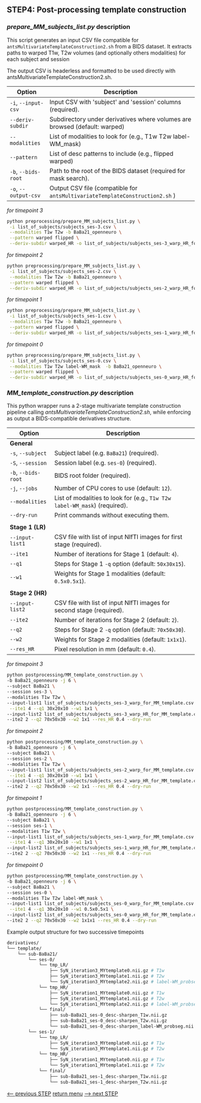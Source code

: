 ## STEP4: Post-processing template construction

### _prepare_MM_subjects_list.py_ description

This script generates an input CSV file compatible for `antsMultivariateTemplateConstruction2.sh` from a BIDS dataset.
It extracts paths to warped T1w, T2w volumes (and optionally others modalities) for each subject and session

The output CSV is headerless and formatted to be used directly with antsMultivariateTemplateConstruction2.sh.

| Option               | Description                                                                   |
|----------------------|-------------------------------------------------------------------------------|
| `-i`, `--input-csv`  | Input CSV with 'subject' and 'session' columns (required).                    |
| `--deriv-subdir`     | Subdirectory under derivatives where volumes are browsed (default: warped)    |
| `--modalities`       | List of modalities to look for (e.g., T1w T2w label-WM_mask)                  |
| `--pattern`          | List of desc patterns to include (e.g., flipped warped)                       |
| `-b`, `--bids-root`  | Path to the root of the BIDS dataset (required for mask search).              |
| `-o`, `--output-csv` | Output CSV file (compatible for `antsMultivariateTemplateConstruction2.sh` )  |

_for timepoint 3_
```bash
python preprocessing/prepare_MM_subjects_list.py \
 -i list_of_subjects/subjects_ses-3.csv \
 --modalities T1w T2w -b BaBa21_openneuro \
 --pattern warped flipped \
 --deriv-subdir warped_HR -o list_of_subjects/subjects_ses-3_warp_HR_for_MM_template.csv
```
_for timepoint 2_
```bash
python preprocessing/prepare_MM_subjects_list.py \
 -i list_of_subjects/subjects_ses-2.csv \
 --modalities T1w T2w -b BaBa21_openneuro \
 --pattern warped flipped \
 --deriv-subdir warped_HR -o list_of_subjects/subjects_ses-2_warp_HR_for_MM_template.csv
```
_for timepoint 1_
```bash
python preprocessing/prepare_MM_subjects_list.py \
 -i list_of_subjects/subjects_ses-1.csv \
 --modalities T1w T2w -b BaBa21_openneuro \
 --pattern warped flipped \
 --deriv-subdir warped_HR -o list_of_subjects/subjects_ses-1_warp_HR_for_MM_template.csv
```
_for timepoint 0_
```bash
python preprocessing/prepare_MM_subjects_list.py \
 -i list_of_subjects/subjects_ses-0.csv \
 --modalities T1w T2w label-WM_mask  -b BaBa21_openneuro \
 --pattern warped flipped \
 --deriv-subdir warped_HR -o list_of_subjects/subjects_ses-0_warp_HR_for_MM_template.csv
```

### _MM_template_construction.py_ description
This python wrapper runs a 2-stage multivariate template construction pipeline calling _antsMultivariateTemplateConstruction2.sh_, while enforcing as output a BIDS-compatible derivatives structure.

| Option              | Description                                                                |
|---------------------|----------------------------------------------------------------------------|
| **General**         |                                                                            |
| `-s`, `--subject`   | Subject label (e.g. `BaBa21`) (required).                                  |
| `-S`, `--session`   | Session label (e.g. `ses-0`) (required).                                   |
| `-b`, `--bids-root` | BIDS root folder (required).                                               |
| `-j`, `--jobs`      | Number of CPU cores to use (default: `12`).                                |
| `--modalities`      | List of modalities to look for (e.g., `T1w T2w label-WM_mask`) (required). |
| `--dry-run`         | Print commands without executing them.                                     |
|                     |                                                                            |
| **Stage 1 (LR)**    |                                                                            |
| `--input-list1`     | CSV file with list of input NIfTI images for first stage (required).       |
| `--ite1`            | Number of iterations for Stage 1 (default: `4`).                           |
| `--q1`              | Steps for Stage 1 `-q` option (default: `50x30x15`).                       |
| `--w1`              | Weights for Stage 1 modalities (default: `0.5x0.5x1`).                     |
|                     |                                                                            |
| **Stage 2 (HR)**    |                                                                            |
| `--input-list2`     | CSV file with list of input NIfTI images for second stage (required).      |
| `--ite2`            | Number of iterations for Stage 2 (default: `2`).                           |
| `--q2`              | Steps for Stage 2 `-q` option (default: `70x50x30`).                       |
| `--w2`              | Weights for Stage 2 modalities (default: `1x1x1`).                         |
| `--res_HR`          | Pixel resolution in mm (default: `0.4`).                                   |

_for timepoint 3_
```bash
python postprocessing/MM_template_construction.py \
-b BaBa21_openneuro -j 6 \
--subject BaBa21 \
--session ses-3 \
--modalities T1w T2w \ 
--input-list1 list_of_subjects/subjects_ses-3_warp_for_MM_template.csv \
 --ite1 4 --q1 30x20x10 --w1 1x1 \
--input-list2 list_of_subjects/subjects_ses-3_warp_HR_for_MM_template.csv \
--ite2 2 --q2 70x50x30 --w2 1x1 --res_HR 0.4 --dry-run
```

_for timepoint 2_
```bash
python postprocessing/MM_template_construction.py \
-b BaBa21_openneuro -j 6 \
--subject BaBa21 \
--session ses-2 \
--modalities T1w T2w \ 
--input-list1 list_of_subjects/subjects_ses-2_warp_for_MM_template.csv \
 --ite1 4 --q1 30x20x10 --w1 1x1 \
--input-list2 list_of_subjects/subjects_ses-2_warp_HR_for_MM_template.csv \
--ite2 2 --q2 70x50x30 --w2 1x1 --res_HR 0.4 --dry-run
```

_for timepoint 1_
```bash
python postprocessing/MM_template_construction.py \
-b BaBa21_openneuro -j 6 \
--subject BaBa21 \
--session ses-1 \
--modalities T1w T2w \ 
--input-list1 list_of_subjects/subjects_ses-1_warp_for_MM_template.csv \
 --ite1 4 --q1 30x20x10 --w1 1x1 \
--input-list2 list_of_subjects/subjects_ses-1_warp_HR_for_MM_template.csv \
--ite2 2 --q2 70x50x30 --w2 1x1 --res_HR 0.4 --dry-run
```

_for timepoint 0_
```bash
python postprocessing/MM_template_construction.py \
-b BaBa21_openneuro -j 6 \
--subject BaBa21 \
--session ses-0 \
--modalities T1w T2w label-WM_mask \ 
--input-list1 list_of_subjects/subjects_ses-0_warp_for_MM_template.csv \
 --ite1 4 --q1 30x20x10 --w1 0.5x0.5x1 \
--input-list2 list_of_subjects/subjects_ses-0_warp_HR_for_MM_template.csv \
--ite2 2 --q2 70x50x30 --w2 1x1x1 --res_HR 0.4 --dry-run
```

Example output structure for two successive timepoints
```bash
derivatives/
└── template/
    └── sub-BaBa21/
        └── ses-0/
            └── tmp_LR/
                ├── SyN_iteration3_MYtemplate0.nii.gz # T1w
                ├── SyN_iteration3_MYtemplate1.nii.gz # T2w
                └── SyN_iteration3_MYtemplate2.nii.gz # label-WM_probseg
            └── tmp_HR/
                ├── SyN_iteration1_MYtemplate0.nii.gz # T1w
                ├── SyN_iteration1_MYtemplate1.nii.gz # T2w
                └── SyN_iteration1_MYtemplate2.nii.gz # label-WM_probseg
            └── final/
                ├── sub-BaBa21_ses-0_desc-sharpen_T1w.nii.gz
                ├── sub-BaBa21_ses-0_desc-sharpen_T2w.nii.gz
                └── sub-BaBa21_ses-0_desc-sharpen_label-WM_probseg.nii.gz
        └── ses-1/
            └── tmp_LR/
                ├── SyN_iteration3_MYtemplate0.nii.gz # T1w
                └── SyN_iteration3_MYtemplate1.nii.gz # T2w
            └── tmp_HR/
                ├── SyN_iteration1_MYtemplate0.nii.gz # T1w
                └── SyN_iteration1_MYtemplate1.nii.gz # T2w
            └── final/
                ├── sub-BaBa21_ses-1_desc-sharpen_T1w.nii.gz
                └── sub-BaBa21_ses-1_desc-sharpen_T2w.nii.gz
```

[<-- previous STEP](../preprocessing/denoise_realign.md) [return menu](../pipeline3D.md) [--> next STEP](generate_TPM.md)